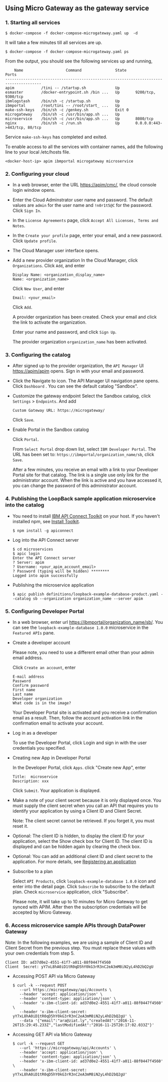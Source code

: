 ## Using Micro Gateway as the gateway service

### 1. Starting all services
```
$ docker-compose -f docker-compose-microgateway.yaml up  -d
```
It will take a few minutes till all services are up.
```
$ docker-compose -f docker-compose-microgateway.yaml ps
```
From the output, you should see the following services up and running,
```
    Name                   Command               State               Ports
--------------------------------------------------------------------------------------
apim            /tini -- /startup.sh             Up
esmaster        /docker-entrypoint.sh /bin ...   Up       9200/tcp, 9300/tcp
ibmlogstash     /bin/sh -c /startup.sh           Up
ibmportal       /root/tini -- /root/start_ ...   Up
make-ssh-keys   /bin/sh -c /genkey.sh            Exit 0
microgateway    /bin/sh -c /usr/bin/app.sh ...   Up
microservice    /bin/sh -c /usr/bin/app.sh ...   Up       8080/tcp
nginx           /bin/sh -c /run.sh               Up       0.0.0.0:443->443/tcp, 80/tcp
```

Service `make-ssh-keys` has completed and exited.

To enable access to all the services with container names, add the following line to your local /etc/hosts file.
```
<docker-host-ip> apim ibmportal microgateway microservice
```

### 2.  Configuring your cloud
* In a web browser, enter the URL <https://apim/cmc/>, the cloud console login window opens.
* Enter the Cloud Adminstrator user name and password. The default values are `admin` for the user name and `!n0r1t5@C` for the password. Click `Sign In`.
* In the `License Agreements` page, click `Accept All Licenses, Terms and Notes`.
* In the `Create your profile` page, enter your email, and a new password. Click `Update profile`.
* The Cloud Manager user interface opens.
* Add a new provider organization
    In the Cloud Manager, click `Organizations`. Click `Add`, and enter
    ```
    Display Name: <organization_display_name>
    Name: <organization_name>
    ```
    Click `New User`, and enter
    ```
    Email: <your_email>
    ```
    Click `Add`.

    A provider organization has been created. Check your email and click the link to activate the organization.

    Enter your name and password, and click `Sign Up`.

    The provider organization `organization_name` has been activated.

### 3. Configuring the catalog
* After signed up to the provider organization, the `API Manager` UI <https://apim/apim> opens. Sign in with your email and password.
* Click the Navigate to icon. The API Manager UI navigation pane opens. Click `Dashboard` . You can see the default catalog "Sandbox".
* Customize the gateway endpoint
    Select the Sandbox catalog, click `Settings` > `Endpoints`. And add
    ```
    Custom Gateway URL: https://microgateway/
    ```
    Click `Save`.
* Enable Portal in the Sandbox catalog

    Click `Portal`.

    From `Select Portal` drop down list, select `IBM Developer Portal`. The URL has been set to: `https://ibmportal/organization_name/sb`, click `Save`.

    After a few minutes, you receive an email with a link to your Developer Portal site for that catalog. The link is a single use only link for the administrator account. When the link is active and you have accessed it, you can change the password of this administrator account.

### 4. Publishing the LoopBack sample application microservice into the catalog
* You need to install [IBM API Connect Toolkit] on your host. If you haven't installed npm, see [Install Toolkit].

    ```
    $ npm install -g apiconnect
    ```
* Log into the API Connect server

    ```
    $ cd microservices
    $ apic login
    Enter the API Connect server
    ? Server: apim
    ? Username: <your_apim_account_email>
    ? Password (typing will be hidden) ********
    Logged into apim successfully
    ```
* Publishing the microservice application

    ```
    $ apic publish definitions/loopback-example-database-product.yaml --catalog sb --organization organization_name --server apim
    ```

### 5. Configuring Developer Portal
* In a web browser, enter url <https://ibmportal/organization_name/sb/>.
    You can see the `loopback-example-database 1.0.0` microservice in the `Featured APIs` pane.
* Create a developer account

    Please note, you need to use a different email other than your admin email address.

    Click `Create an account`, enter
    ```
    E-mail address
    Password
    Confirm password
    First name
    Last name
    Developer organization
    What code is in the image?
    ```
    Your Developer Portal site is activated and you receive a confirmation email as a result. Then, follow the account activation link in the confirmation email to activate your account.
* Log in as a developer

    To use the Developer Portal, click Login and sign in with the user credentials you specified.
* Creating new App in Developer Portal

    In the Developer Portal, click `Apps`. click "Create new App", enter
    ```
    Title:  microservice
    Description: xxx
    ```
    Click `Submit`. Your application is displayed.
* Make a note of your client secret because it is only displayed once. You must supply the client secret when you call an API that requires you to identify your application by using a Client ID and Client Secret.

    Note: The client secret cannot be retrieved. If you forget it, you must reset it.
* Optional: The client ID is hidden, to display the client ID for your application, select the Show check box for Client ID. The client ID is displayed and can be hidden again by clearing the check box.
* Optional: You can add an additional client ID and client secret to the application. For more details, see [Registering an application]
* Subscribe to a plan

    Select `API Products`, click `loopback-example-database 1.0.0` icon and enter into the detail page. Click `Subscribe` to subscribe to the default plan. Check `microservice` application, click "Subscribe".

    Please note, it will take up to 10 minutes for Micro Gateway to get synced with APIM. After then the subscription credentials will be accepted by Micro Gateway.

### 6. Access microservice sample APIs through DataPower Gateway
Note: In the following examples, we are using a sample of Client ID and Client Secret from the previous step. You must replace these values with your own credentials from step 5.
```
Client ID: ad37d0e2-4551-41f7-a011-88f0447f4560
Client  Secret: yY7xL8hA0iD1tR0qD5hY0kG3rR3nC2eA3mM8iN2yL4hD2bQ2gU
```

* Accessing POST API via Micro Gateway
    ```
    $ curl -k --request POST
       --url https://microgateway/api/Accounts \
       --header 'accept: application/json' \
       --header 'content-type: application/json' \
       --header 'x-ibm-client-id: ad37d0e2-4551-41f7-a011-88f0447f4560' \
       --header 'x-ibm-client-secret: yY7xL8hA0iD1tR0qD5hY0kG3rR3nC2eA3mM8iN2yL4hD2bQ2gU' \
       --data '{"email":"ara@ziat.ly","createdAt":"2016-11-26T15:29:45.233Z","lastModifiedAt":"2016-11-25T20:17:02.033Z"}'
    ```

* Accessing GET API via Micro Gateway
    ```
    $ curl -k --request GET
       --url 'https://microgateway/api/Accounts' \
       --header 'accept: application/json' \
       --header 'content-type: application/json' \
       --header 'x-ibm-client-id: ad37d0e2-4551-41f7-a011-88f0447f4560' \
       --header 'x-ibm-client-secret: yY7xL8hA0iD1tR0qD5hY0kG3rR3nC2eA3mM8iN2yL4hD2bQ2gU'
    ```


[IBM DataPower Gateway]: <https://https://hub.docker.com/r/ibmcom/datapower/>
[IBM API Connect]: <http://www.ibm.com/support/knowledgecenter/SSMNED_5.0.0/mapfiles/getting_started.html>
[IBM API Connect Toolkit]: <http://www.ibm.com/support/knowledgecenter/SSMNED_5.0.0/com.ibm.apic.toolkit.doc/capim_cli_overview.html>
[IBM Developer Portal]: <http://www.ibm.com/support/knowledgecenter/SSMNED_5.0.0/com.ibm.apic.devportal.doc/capim_devportal_overview.html>
[LoopBack]: <https://loopback.io/>
[Install Toolkit]: <https://www.ibm.com/support/knowledgecenter/SSFS6T/com.ibm.apic.toolkit.doc/tapim_cli_install.html>
[Registering an application]: <http://www.ibm.com/support/knowledgecenter/SSMNED_5.0.0/com.ibm.apic.devportal.doc/task_cmsportal_registerapps.html>
